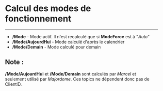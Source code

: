 # Calcul des modes de fonctionnement
---

- **/Mode** - Mode actif. Il n'est recalculé que si **ModeForce** est à "*Auto*"
- **/Mode/AujourdHui** - Mode calculé d'après le calendrier
- **/Mode/Demain** - Mode calculé pour demain

Note :
---

**/Mode/AujourdHui** et **/Mode/Demain** sont calculés par *Marcel* et seulement utilisé par *Majordome*. Ces topics ne dépendent donc pas de ClientID.

